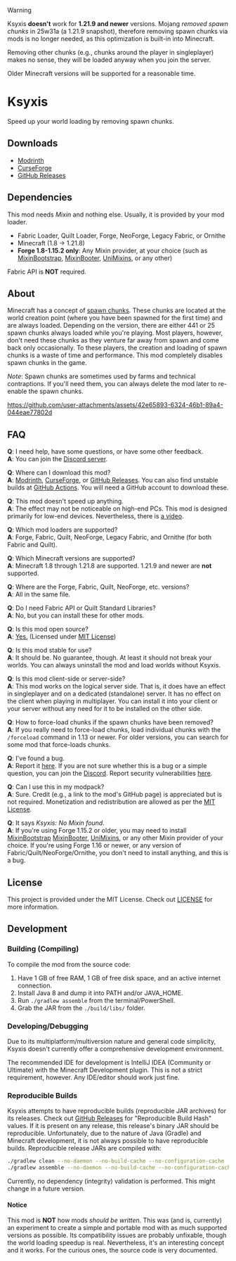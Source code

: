 > [!WARNING]
> Ksyxis **doesn't** work for **1.21.9 and newer** versions. Mojang *removed
> spawn chunks* in 25w31a (a 1.21.9 snapshot), therefore removing spawn chunks
> via mods is no longer needed, as this optimization is built-in into Minecraft.
>
> Removing other chunks (e.g., chunks around the player in singleplayer)
> makes no sense, they will be loaded anyway when you join the server.
>
> Older Minecraft versions will be supported for a reasonable time.

# Ksyxis

Speed up your world loading by removing spawn chunks.

## Downloads

- [Modrinth](https://modrinth.com/mod/ksyxis)
- [CurseForge](https://www.curseforge.com/minecraft/mc-mods/ksyxis)
- [GitHub Releases](https://github.com/VidTu/Ksyxis/releases)

## Dependencies

This mod needs *Mixin* and nothing else.
Usually, it is provided by your mod loader.

- Fabric Loader, Quilt Loader, Forge, NeoForge, Legacy Fabric, or Ornithe
- Minecraft (1.8 -> 1.21.8)
- **Forge 1.8-1.15.2 only**: Any Mixin provider, at your choice (such as
  [MixinBootstrap](https://modrinth.com/mod/mixinbootstrap),
  [MixinBooter](https://modrinth.com/mod/mixinbooter),
  [UniMixins](https://modrinth.com/mod/unimixins), or any other)

Fabric API is **NOT** required.

## About

Minecraft has a concept of [spawn chunks](https://minecraft.wiki/w/Spawn_chunk).
These chunks are located at the world creation point (where you have been
spawned for the first time) and are always loaded. Depending on the version,
there are either 441 or 25 spawn chunks always loaded while you're playing.
Most players, however, don't need these chunks as they venture far away from
spawn and come back only occasionally. To these players, the creation and
loading of spawn chunks is a waste of time and performance. This mod
completely disables spawn chunks in the game.

*Note*: Spawn chunks are sometimes used by farms and technical contraptions.
If you'll need them, you can always delete
the mod later to re-enable the spawn chunks.

https://github.com/user-attachments/assets/42e65893-6324-46b1-89a4-044eae77802d

## FAQ

**Q**: I need help, have some questions, or have some other feedback.  
**A**: You can join the [Discord server](https://discord.gg/Q6saSVSuYQ).

**Q**: Where can I download this mod?  
**A**: [Modrinth](https://modrinth.com/mod/ksyxis),
[CurseForge](https://www.curseforge.com/minecraft/mc-mods/ksyxis),
or [GitHub Releases](https://github.com/VidTu/Ksyxis/releases).
You can also find unstable builds at
[GitHub Actions](https://github.com/VidTu/Ksyxis/actions).
You will need a GitHub account to download these.

**Q**: This mod doesn't speed up anything.  
**A**: The effect may not be noticeable on high-end PCs. This mod is designed
primarily for low-end devices. Nevertheless, there is
[a video](https://www.youtube.com/watch?v=PXWdDoVU1C4).

**Q**: Which mod loaders are supported?  
**A**: Forge, Fabric, Quilt, NeoForge, Legacy Fabric,
and Ornithe (for both Fabric and Quilt).

**Q**: Which Minecraft versions are supported?  
**A**: Minecraft 1.8 through 1.21.8 are supported.
1.21.9 and newer are **not** supported.

**Q**: Where are the Forge, Fabric, Quilt, NeoForge, etc. versions?  
**A**: All in the same file.

**Q**: Do I need Fabric API or Quilt Standard Libraries?  
**A**: No, but you can install these for other mods.

**Q**: Is this mod open source?  
**A**: [Yes.](https://github.com/VidTu/Ksyxis) (Licensed
under [MIT License](https://github.com/VidTu/Ksyxis/blob/main/LICENSE))

**Q**: Is this mod stable for use?  
**A**: It should be. No guarantee, though. At least it should not break your
worlds. You can always uninstall the mod and load worlds without Ksyxis.

**Q**: Is this mod client-side or server-side?  
**A**: This mod works on the logical server side. That is, it does have an
effect in singleplayer and on a dedicated (standalone) server. It has no effect
on the client when playing in multiplayer. You can install it into your client
or your server without any need for it to be installed on the other side.

**Q**: How to force-load chunks if the spawn chunks have been removed?  
**A**: If you really need to force-load chunks, load individual chunks with the
`/forceload` command in 1.13 or newer. For older versions, you can search for
some mod that force-loads chunks.

**Q**: I've found a bug.  
**A**: Report it [here](https://github.com/VidTu/Ksyxis/issues). If you are not
sure whether this is a bug or a simple question, you can join the
[Discord](https://discord.gg/Q6saSVSuYQ). Report security vulnerabilities
[here](https://github.com/VidTu/Ksyxis/security).

**Q**: Can I use this in my modpack?  
**A**: Sure. Credit (e.g., a link to the mod's GitHub page) is appreciated but
is not required. Monetization and redistribution are allowed as per the
[MIT License](https://github.com/VidTu/Ksyxis/blob/main/LICENSE).

**Q**: It says *Ksyxis: No Mixin found*.  
**A**: If you're using Forge 1.15.2 or older, you may need to install
[MixinBootstrap](https://modrinth.com/mod/mixinbootstrap)
[MixinBooter](https://modrinth.com/mod/mixinbooter),
[UniMixins](https://modrinth.com/mod/unimixins), or any other Mixin provider
of your choice. If you're using Forge 1.16 or newer, or any version of
Fabric/Quilt/NeoForge/Ornithe, you don't need to install anything,
and this is a bug.

## License

This project is provided under the MIT License.
Check out [LICENSE](https://github.com/VidTu/Ksyxis/blob/main/LICENSE)
for more information.

## Development

### Building (Compiling)

To compile the mod from the source code:

1. Have 1 GB of free RAM, 1 GB of free disk space,
   and an active internet connection.
2. Install Java 8 and dump it into PATH and/or JAVA_HOME.
3. Run `./gradlew assemble` from the terminal/PowerShell.
4. Grab the JAR from the `./build/libs/` folder.

### Developing/Debugging

Due to its multiplatform/multiversion nature and general code simplicity,
Ksyxis doesn't currently offer a comprehensive development environment.

The recommended IDE for development is IntelliJ IDEA (Community or Ultimate)
with the Minecraft Development plugin. This is not a strict requirement,
however. Any IDE/editor should work just fine.

### Reproducible Builds

Ksyxis attempts to have reproducible builds (reproducible JAR archives) for its
releases. Check out [GitHub Releases](https://github.com/VidTu/Ksyxis/releases)
for "Reproducible Build Hash" values. If it is present on any release, this
release's binary JAR should be reproducible. Unfortunately, due to the nature of
Java (Gradle) and Minecraft development, it is not always possible to have
reproducible builds. Reproducible release JARs are compiled with:

```bash
./gradlew clean --no-daemon --no-build-cache --no-configuration-cache
./gradlew assemble --no-daemon --no-build-cache --no-configuration-cache
```

Currently, no dependency (integrity) validation is performed.
This might change in a future version.

#### Notice

This mod is **NOT** how mods *should be written*. This was (and is, currently)
an experiment to create a simple and portable mod with as much supported
versions as possible. Its compatibility issues are probably unfixable, though
the world loading speedup is real. Nevertheless, it's an interesting concept
and it works. For the curious ones, the source code is very documented.
